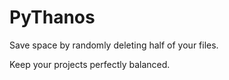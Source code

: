 # PyThanos

Save space by randomly deleting half of your files.

Keep your projects perfectly balanced.
